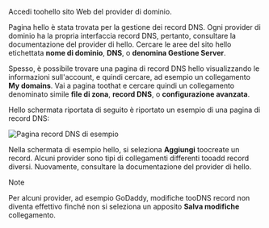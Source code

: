 Accedi toohello sito Web del provider di dominio.

Pagina hello è stata trovata per la gestione dei record DNS. Ogni provider di dominio ha la propria interfaccia record DNS, pertanto, consultare la documentazione del provider di hello. Cercare le aree del sito hello etichettata **nome di dominio**, **DNS**, o **denomina Gestione Server**. 

Spesso, è possibile trovare una pagina di record DNS hello visualizzando le informazioni sull'account, e quindi cercare, ad esempio un collegamento **My domains**. Vai a pagina toothat e cercare quindi un collegamento denominato simile **file di zona**, **record DNS**, o **configurazione avanzata**.

Hello schermata riportata di seguito è riportato un esempio di una pagina di record DNS:

![Pagina record DNS di esempio](./media/app-service-web-access-dns-records-no-h/example-record-ui.png)

Nella schermata di esempio hello, si seleziona **Aggiungi** toocreate un record. Alcuni provider sono tipi di collegamenti differenti tooadd record diversi. Nuovamente, consultare la documentazione del provider di hello.

> [!NOTE]
> Per alcuni provider, ad esempio GoDaddy, modifiche tooDNS record non diventa effettivo finché non si seleziona un apposito **Salva modifiche** collegamento. 
